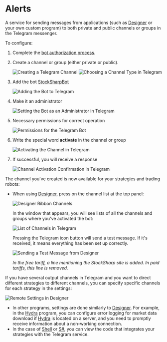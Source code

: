 # Alerts

A service for sending messages from applications (such as [Designer](Designer.md) or your own custom program) to both private and public channels or groups in the Telegram messenger.

To configure:

1. Complete the [bot authorization process](TelegramAuth.md).

2. Create a channel or group (either private or public).

   ![Creating a Telegram Channel](../images/TelegramChannelCreating.png)
   ![Choosing a Channel Type in Telegram](../images/TelegramChannelType.png)

3. Add the bot [StockSharpBot](https://t.me/StockSharpBot)

   ![Adding the Bot to Telegram](../images/TelegramAddBot.png)

4. Make it an administrator

   ![Setting the Bot as an Administrator in Telegram](../images/TelegramMakeAdmin.png)

5. Necessary permissions for correct operation

   ![Permissions for the Telegram Bot](../images/TelegramBotPermissions.png)

6. Write the special word **activate** in the channel or group

   ![Activating the Channel in Telegram](../images/TelegramChannelActivate.png)

7. If successful, you will receive a response

   ![Channel Activation Confirmation in Telegram](../images/TelegramChannelActivated.png)

The channel you've created is now available for your strategies and trading robots:

- When using [Designer](Designer.md), press on the channel list at the top panel:

  ![Designer Ribbon Channels](../images/DesignerRibbonChannels.png)

  In the window that appears, you will see lists of all the channels and groups where you've activated the bot:

  ![List of Channels in Telegram](../images/TelegramListChannels.png)

  Pressing the Telegram icon button will send a test message. If it's received, it means everything has been set up correctly.

  ![Sending a Test Message from Designer](../images/DesignerTestMessage.png)

  *In the free tariff, a line mentioning the StockSharp site is added. In paid tariffs, this line is removed.*

If you have several output channels in Telegram and you want to direct different strategies to different channels, you can specify specific channels for each strategy in the settings:

![Remote Settings in Designer](../images/DesignerRemoteSettings.png)

- In other programs, settings are done similarly to [Designer](Designer.md). For example, in the [Hydra](Hydra.md) program, you can configure error logging for market data download if [Hydra](Hydra.md) is located on a server, and you need to promptly receive information about a non-working connection.
- In the case of [Shell](Shell.md) or [S#](StockSharpAbout.md), you can view the code that integrates your strategies with the Telegram service.
